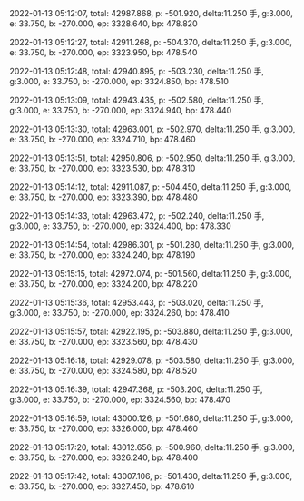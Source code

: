 2022-01-13 05:12:07, total: 42987.868, p: -501.920, delta:11.250 手, g:3.000, e: 33.750, b: -270.000, ep: 3328.640, bp: 478.820

2022-01-13 05:12:27, total: 42911.268, p: -504.370, delta:11.250 手, g:3.000, e: 33.750, b: -270.000, ep: 3323.950, bp: 478.540

2022-01-13 05:12:48, total: 42940.895, p: -503.230, delta:11.250 手, g:3.000, e: 33.750, b: -270.000, ep: 3324.850, bp: 478.510

2022-01-13 05:13:09, total: 42943.435, p: -502.580, delta:11.250 手, g:3.000, e: 33.750, b: -270.000, ep: 3324.940, bp: 478.440

2022-01-13 05:13:30, total: 42963.001, p: -502.970, delta:11.250 手, g:3.000, e: 33.750, b: -270.000, ep: 3324.710, bp: 478.460

2022-01-13 05:13:51, total: 42950.806, p: -502.950, delta:11.250 手, g:3.000, e: 33.750, b: -270.000, ep: 3323.530, bp: 478.310

2022-01-13 05:14:12, total: 42911.087, p: -504.450, delta:11.250 手, g:3.000, e: 33.750, b: -270.000, ep: 3323.390, bp: 478.480

2022-01-13 05:14:33, total: 42963.472, p: -502.240, delta:11.250 手, g:3.000, e: 33.750, b: -270.000, ep: 3324.400, bp: 478.330

2022-01-13 05:14:54, total: 42986.301, p: -501.280, delta:11.250 手, g:3.000, e: 33.750, b: -270.000, ep: 3324.240, bp: 478.190

2022-01-13 05:15:15, total: 42972.074, p: -501.560, delta:11.250 手, g:3.000, e: 33.750, b: -270.000, ep: 3324.200, bp: 478.220

2022-01-13 05:15:36, total: 42953.443, p: -503.020, delta:11.250 手, g:3.000, e: 33.750, b: -270.000, ep: 3324.260, bp: 478.410

2022-01-13 05:15:57, total: 42922.195, p: -503.880, delta:11.250 手, g:3.000, e: 33.750, b: -270.000, ep: 3323.560, bp: 478.430

2022-01-13 05:16:18, total: 42929.078, p: -503.580, delta:11.250 手, g:3.000, e: 33.750, b: -270.000, ep: 3324.580, bp: 478.520

2022-01-13 05:16:39, total: 42947.368, p: -503.200, delta:11.250 手, g:3.000, e: 33.750, b: -270.000, ep: 3324.560, bp: 478.470

2022-01-13 05:16:59, total: 43000.126, p: -501.680, delta:11.250 手, g:3.000, e: 33.750, b: -270.000, ep: 3326.000, bp: 478.460

2022-01-13 05:17:20, total: 43012.656, p: -500.960, delta:11.250 手, g:3.000, e: 33.750, b: -270.000, ep: 3326.240, bp: 478.400

2022-01-13 05:17:42, total: 43007.106, p: -501.430, delta:11.250 手, g:3.000, e: 33.750, b: -270.000, ep: 3327.450, bp: 478.610